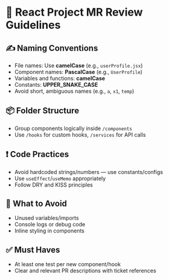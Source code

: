 # 🔧 React Project MR Review Guidelines

## ✍️ Naming Conventions
- File names: Use **camelCase** (e.g., `userProfile.jsx`)
- Component names: **PascalCase** (e.g., `UserProfile`)
- Variables and functions: **camelCase**
- Constants: **UPPER_SNAKE_CASE**
- Avoid short, ambiguous names (e.g., `a`, `x1`, `temp`)

## 📦 Folder Structure
- Group components logically inside `/components`
- Use `/hooks` for custom hooks, `/services` for API calls

## ❗ Code Practices
- Avoid hardcoded strings/numbers — use constants/configs
- Use `useEffect`/`useMemo` appropriately
- Follow DRY and KISS principles

## 🚫 What to Avoid
- Unused variables/imports
- Console logs or debug code
- Inline styling in components

## ✅ Must Haves
- At least one test per new component/hook
- Clear and relevant PR descriptions with ticket references